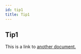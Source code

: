 ```yaml
---
id: tip1
title: Tip1
---
```


## Tip1
This is a link to [another document.](intro_concept/intro/mission.md)  

